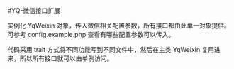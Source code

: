 #YQ-微信接口扩展

实例化 YqWeixin 对象，传入微信相关配置参数，所有接口都由此单一对象提供。可参考 config.example.php 查看有哪些配置参数可以传入。

代码采用 trait 方式将不同功能写到不同文件中，然后在主类 YqWeixin 复用进来，所以所有接口就可以由单例访问。
